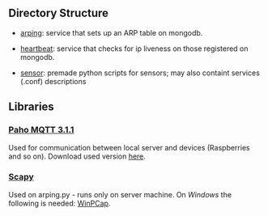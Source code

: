 ## Directory Structure

* [arping](arping): service that sets up an ARP table on mongodb.

* [heartbeat](heartbeat): service that checks for ip liveness on those registered on mongodb.

* [sensor](sensor): premade python scripts for sensors; may also containt services (.conf) descriptions


## Libraries

### [Paho MQTT 3.1.1](https://eclipse.org/paho/clients/java/)

Used for communication between local server and devices (Raspberries and so on).
Download used version [here](https://repo.eclipse.org/content/repositories/paho-releases/org/eclipse/paho/org.eclipse.paho.client.mqttv3/1.0.2/).


### [Scapy](http://www.secdev.org/projects/scapy/)

Used on arping.py - runs only on server machine. On *Windows* the following is needed:
[WinPCap](https://www.winpcap.org/).


